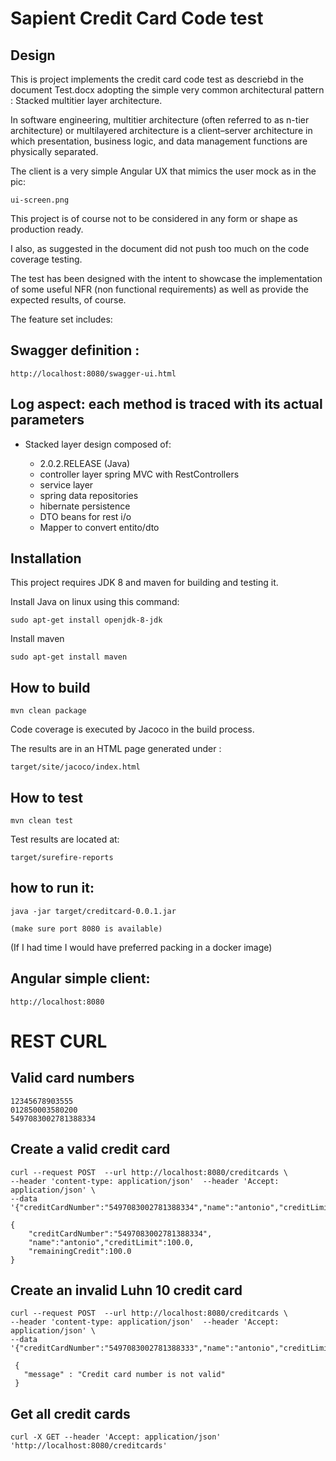 # Sapient Credit Card Code test 

## Design

This is project implements the credit card code test as descriebd in the document Test.docx adopting 
the simple very common architectural pattern : Stacked multitier layer architecture.

In software engineering, multitier architecture (often referred to as n-tier architecture) or 
multilayered architecture is a client–server architecture in which presentation, business logic, 
and data management functions are physically separated. 

The client is a very simple Angular UX that mimics the user mock as in the pic: 

    ui-screen.png

This project is of course not to be considered in any form or shape as production ready.

I also, as suggested in the document did not push too much on the code coverage testing.

The test has been designed with the intent to showcase the implementation of some useful NFR 
(non functional requirements) as well as provide the expected results, of course.

The feature set includes:

## Swagger definition : 

    http://localhost:8080/swagger-ui.html

## Log aspect: each method is traced with its actual parameters

* Stacked layer design composed of:

    - 2.0.2.RELEASE (Java)
    - controller layer spring MVC with RestControllers
    - service layer
    - spring data repositories
    - hibernate persistence
    - DTO beans for rest i/o
    - Mapper to convert entito/dto

## Installation

This project requires JDK 8 and maven for building and testing it. 

Install Java on linux using this command:

    sudo apt-get install openjdk-8-jdk
    
Install maven    
    
    sudo apt-get install maven
 
## How to build
 
    mvn clean package

Code coverage is executed by Jacoco in the build process. 

The results are in an HTML page generated under :
    
    target/site/jacoco/index.html

## How to test

    mvn clean test
    
Test results are located at:
    
    target/surefire-reports    

## how to run it:

    java -jar target/creditcard-0.0.1.jar
    
    (make sure port 8080 is available)
    
(If I had time I would have preferred packing in a docker image)
  
  
## Angular simple client:

    http://localhost:8080 
  
     
# REST CURL

## Valid card numbers

    12345678903555
    012850003580200
    5497083002781388334

## Create a valid credit card

    curl --request POST  --url http://localhost:8080/creditcards \
	--header 'content-type: application/json'  --header 'Accept: application/json' \
	--data '{"creditCardNumber":"5497083002781388334","name":"antonio","creditLimit":100.0}'

    {
        "creditCardNumber":"5497083002781388334",
        "name":"antonio","creditLimit":100.0,
        "remainingCredit":100.0
    }

## Create an invalid Luhn 10 credit card

    curl --request POST  --url http://localhost:8080/creditcards \
	--header 'content-type: application/json'  --header 'Accept: application/json' \
	--data '{"creditCardNumber":"5497083002781388333","name":"antonio","creditLimit":100.0}'
     
     {
       "message" : "Credit card number is not valid"
     }
     
## Get all credit cards

    curl -X GET --header 'Accept: application/json' 'http://localhost:8080/creditcards'   
    
     